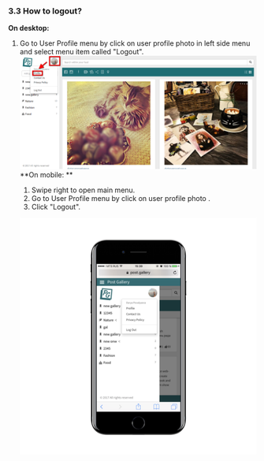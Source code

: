 ### 3.3 How to logout?

**On desktop:**

1. Go to User Profile menu by click on user profile photo in left side menu and select menu item called "Logout". ![](/assets/profile_menu.png)
   **On mobile: **
   1. Swipe right to open main menu. 
   2. Go to User Profile menu by click on user profile photo .
   3. Click "Logout".

    ![](/assets/IMG_2541_iphone7plusjetblack_portrait.png)




